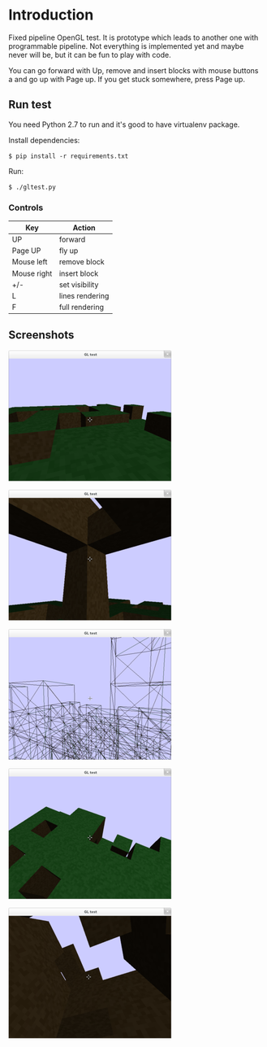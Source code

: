 # Introduction

Fixed pipeline OpenGL test. It is prototype which leads to another one with programmable pipeline. Not everything is implemented yet and maybe never will be, but it can be fun to play with code.

You can go forward with Up, remove and insert blocks with mouse buttons a and go up with Page up. If you get stuck somewhere, press Page up.


## Run test

You need Python 2.7 to run and it's good to have virtualenv package.

Install dependencies:

```
$ pip install -r requirements.txt
```
Run:
```
$ ./gltest.py
```

### Controls

Key | Action
---|---
UP | forward
Page UP | fly up
Mouse left | remove block
Mouse right | insert block
+/- | set visibility
L | lines rendering
F | full rendering


## Screenshots
![](/imgs/img1-m.png)

![](/imgs/img3-m.png)

![](/imgs/img5-m.png)

![](/imgs/img2-m.png)

![](/imgs/img4-m.png)

